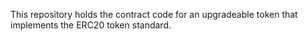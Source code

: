 This repository holds the contract code for an upgradeable token that implements the ERC20 token standard.